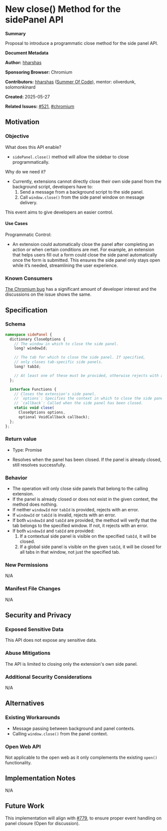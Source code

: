 # New close() Method for the sidePanel API

**Summary**

Proposal to introduce a programmatic close method for the side panel API.

**Document Metadata**

**Author:** [hharshas](https://github.com/hharshas)

**Sponsoring Browser:** Chromium

**Contributors:** [hharshas](https://github.com/hharshas) ([Summer Of
Code](https://summerofcode.withgoogle.com/)), mentor: oliverdunk, solomonkinard

**Created:** 2025-05-27

**Related Issues:** [#521](https://github.com/w3c/webextensions/issues/521),
[#chromium](https://issues.chromium.org/issues/403765214)

## Motivation

### Objective

What does this API enable?
- `sidePanel.close()` method will allow the sidebar to close programmatically.

Why do we need it?
- Currently, extensions cannot directly close their own side panel from the
  background script, developers have to:
  1. Send a message from a background script to the side panel.
  2. Call `window.close()` from the side panel window on message delivery.

This event aims to give developers an easier control.

#### Use Cases

Programmatic Control:
- An extension could automatically close the panel after completing an action or
  when certain conditions are met. For example, an extension that helps users fill
  out a form could close the side panel automatically once the form is submitted.
  This ensures the side panel only stays open while it’s needed,
  streamlining the user experience.

### Known Consumers

[The Chromium bug](https://issues.chromium.org/issues/403765214) has a significant
amount of developer interest and the discussions on the issue shows the same.

## Specification

### Schema

```typescript
namespace sidePanel {
  dictionary CloseOptions {
    // The window in which to close the side panel.
    long? windowId;

    // The tab for which to close the side panel. If specified,
    // only closes tab-specific side panels.
    long? tabId;

    // At least one of these must be provided, otherwise rejects with an error.
  };

  interface Functions {
    // Closes the extension's side panel.
    // `options`: Specifies the context in which to close the side panel.
    // `callback`: Called when the side panel has been closed.
    static void close(
      CloseOptions options,
      optional VoidCallback callback);
  };
};
```

### Return value

- Type: Promise<void>

- Resolves when the panel has been closed. If the panel is
  already closed, still resolves successfully.

### Behavior

- The operation will only close side panels that belong to the
  calling extension.
- If the panel is already closed or does not exist in the given
  context, the method does nothing.
- If neither `windowId` nor `tabId` is provided, rejects with an error.
- If `windowId` or `tabId` is invalid, rejects with an error.
- If both `windowId` and `tabId` are provided, the method will verify
  that the tab belongs to the specified window. If not, it rejects with an error.
- If both `windowId` and `tabId` are provided:
    1. If a contextual side panel is visible on the specified `tabId`, it will be closed.
    2. If a global side panel is visible on the given `tabId`,
       it will be closed for all tabs in that window, not just the specified tab.

### New Permissions

N/A

### Manifest File Changes

N/A

## Security and Privacy

### Exposed Sensitive Data

This API does not expose any sensitive data.

### Abuse Mitigations

The API is limited to closing only the extension's own side panel.

### Additional Security Considerations

N/A

## Alternatives

### Existing Workarounds

* Message passing between background and panel contexts.
* Calling `window.close()` from the panel context.

### Open Web API

Not applicable to the open web as it only complements the existing `open()`
functionality.

## Implementation Notes

N/A

## Future Work

This implementation will align with
[#779](https://github.com/w3c/webextensions/pull/779), to ensure proper event
handling on panel closure (Open for discussion).
